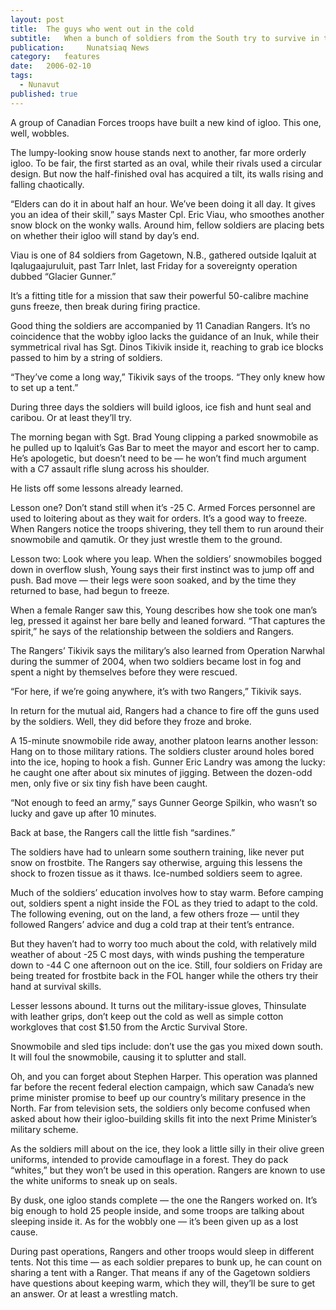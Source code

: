 ```yaml
---
layout:	post
title:	The guys who went out in the cold
subtitle:	When a bunch of soldiers from the South try to survive in the Arctic, they screw up their igloo and catch fish too small to eat
publication:     Nunatsiaq News
category:	features
date:	2006-02-10
tags: 
  - Nunavut
published: true
---
```


A group of Canadian Forces troops have built a new kind of igloo. This one, well, wobbles.

The lumpy-looking snow house stands next to another, far more orderly igloo. To be fair, the first started as an oval, while their rivals used a circular design. But now the half-finished oval has acquired a tilt, its walls rising and falling chaotically.

“Elders can do it in about half an hour. We’ve been doing it all day. It gives you an idea of their skill,” says Master Cpl. Eric Viau, who smoothes another snow block on the wonky walls. Around him, fellow soldiers are placing bets on whether their igloo will stand by day’s end.

Viau is one of 84 soldiers from Gagetown, N.B., gathered outside Iqaluit at Iqalugaajuruluit, past Tarr Inlet, last Friday for a sovereignty operation dubbed “Glacier Gunner.”

It’s a fitting title for a mission that saw their powerful 50-calibre machine guns freeze, then break during firing practice.

Good thing the soldiers are accompanied by 11 Canadian Rangers. It’s no coincidence that the wobby igloo lacks the guidance of an Inuk, while their symmetrical rival has Sgt. Dinos Tikivik inside it, reaching to grab ice blocks passed to him by a string of soldiers.

“They’ve come a long way,” Tikivik says of the troops. “They only knew how to set up a tent.” <!-- BREAK -->

During three days the soldiers will build igloos, ice fish and hunt seal and caribou. Or at least they’ll try.

The morning began with Sgt. Brad Young clipping a parked snowmobile as he pulled up to Iqaluit’s Gas Bar to meet the mayor and escort her to camp. He’s apologetic, but doesn’t need to be — he won’t find much argument with a C7 assault rifle slung across his shoulder.

He lists off some lessons already learned.

Lesson one? Don’t stand still when it’s -25 C. Armed Forces personnel are used to loitering about as they wait for orders. It’s a good way to freeze. When Rangers notice the troops shivering, they tell them to run around their snowmobile and qamutik. Or they just wrestle them to the ground.

Lesson two: Look where you leap. When the soldiers’ snowmobiles bogged down in overflow slush, Young says their first instinct was to jump off and push. Bad move — their legs were soon soaked, and by the time they returned to base, had begun to freeze.

When a female Ranger saw this, Young describes how she took one man’s leg, pressed it against her bare belly and leaned forward. “That captures the spirit,” he says of the relationship between the soldiers and Rangers.

The Rangers’ Tikivik says the military’s also learned from Operation Narwhal during the summer of 2004, when two soldiers became lost in fog and spent a night by themselves before they were rescued.

“For here, if we’re going anywhere, it’s with two Rangers,” Tikivik says.

In return for the mutual aid, Rangers had a chance to fire off the guns used by the soldiers. Well, they did before they froze and broke.

A 15-minute snowmobile ride away, another platoon learns another lesson: Hang on to those military rations. The soldiers cluster around holes bored into the ice, hoping to hook a fish. Gunner Eric Landry was among the lucky: he caught one after about six minutes of jigging. Between the dozen-odd men, only five or six tiny fish have been caught.

“Not enough to feed an army,” says Gunner George Spilkin, who wasn’t so lucky and gave up after 10 minutes.

Back at base, the Rangers call the little fish “sardines.”

The soldiers have had to unlearn some southern training, like never put snow on frostbite. The Rangers say otherwise, arguing this lessens the shock to frozen tissue as it thaws. Ice-numbed soldiers seem to agree.

Much of the soldiers’ education involves how to stay warm. Before camping out, soldiers spent a night inside the FOL as they tried to adapt to the cold. The following evening, out on the land, a few others froze — until they followed Rangers’ advice and dug a cold trap at their tent’s entrance.

But they haven’t had to worry too much about the cold, with relatively mild weather of about -25 C most days, with winds pushing the temperature down to -44 C one afternoon out on the ice. Still, four soldiers on Friday are being treated for frostbite back in the FOL hanger while the others try their hand at survival skills.

Lesser lessons abound. It turns out the military-issue gloves, Thinsulate with leather grips, don’t keep out the cold as well as simple cotton workgloves that cost $1.50 from the Arctic Survival Store.

Snowmobile and sled tips include: don’t use the gas you mixed down south. It will foul the snowmobile, causing it to splutter and stall.

Oh, and you can forget about Stephen Harper. This operation was planned far before the recent federal election campaign, which saw Canada’s new prime minister promise to beef up our country’s military presence in the North. Far from television sets, the soldiers only become confused when asked about how their igloo-building skills fit into the next Prime Minister’s military scheme.

As the soldiers mill about on the ice, they look a little silly in their olive green uniforms, intended to provide camouflage in a forest. They do pack “whites,” but they won’t be used in this operation. Rangers are known to use the white uniforms to sneak up on seals.

By dusk, one igloo stands complete — the one the Rangers worked on. It’s big enough to hold 25 people inside, and some troops are talking about sleeping inside it. As for the wobbly one — it’s been given up as a lost cause.

During past operations, Rangers and other troops would sleep in different tents. Not this time — as each soldier prepares to bunk up, he can count on sharing a tent with a Ranger. That means if any of the Gagetown soldiers have questions about keeping warm, which they will, they’ll be sure to get an answer. Or at least a wrestling match.